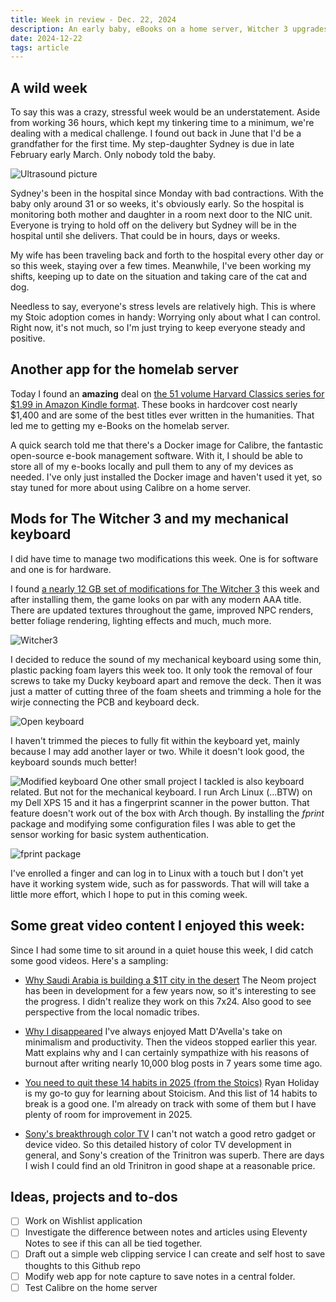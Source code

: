 ```yaml
---
title: Week in review - Dec. 22, 2024
description: An early baby, eBooks on a home server, Witcher 3 upgrades, and my first mechanical keyboard mod 
date: 2024-12-22
tags: article
---
```


## A wild week

To say this was a crazy, stressful week would be an understatement. Aside from working 36 hours, which kept my tinkering time to a minimum, we're dealing with a medical challenge. I found out back in June that I'd be a grandfather for the first time. My step-daughter Sydney is due in late February early March. Only nobody told the baby.

![Ultrasound picture](../Images/IMG_0012-1200w.jpg)

Sydney's been in the hospital since Monday with bad contractions. With the baby only around 31 or so weeks, it's obviously early. So the hospital is monitoring both mother and daughter in a room next door to the NIC unit. Everyone is trying to hold off on the delivery but Sydney will be in the hospital until she delivers. That could be in hours, days or weeks.

My wife has been traveling back and forth to the hospital every other day or so this week, staying over a few times. Meanwhile, I've been working my shifts, keeping up to date on the situation and taking care of the cat and dog. 

Needless to say, everyone's stress levels are relatively high. This is where my Stoic adoption comes in handy: Worrying only about what I can control. Right now, it's not much, so I'm just trying to keep everyone steady and positive.

## Another app for the homelab server

Today I found an **amazing** deal on [the 51 volume Harvard Classics series for $1.99 in Amazon Kindle format](https://www.amazon.com/Complete-Harvard-Classics-Eireann-Press-ebook/dp/B076PKKZ22). These books in hardcover cost nearly $1,400 and are some of the best titles ever written in the humanities. That led me to getting my e-Books on the homelab server.

A quick search told me that there's a Docker image for Calibre, the fantastic open-source e-book management software. With it, I should be able to store all of my e-books locally and pull them to any of my devices as needed. I've only just installed the Docker image and haven't used it yet, so stay tuned for more about using Calibre on a home server.

## Mods for The Witcher 3 and my mechanical keyboard

I did have time to manage two modifications this week. One is for software and one is for hardware.

I found [a nearly 12 GB set of modifications for The Witcher 3](https://www.nexusmods.com/witcher3/mods/9963) this week and after installing them, the game looks on par with any modern AAA title. There are updated textures throughout the game, improved NPC renders, better foliage rendering, lighting effects and much, much more.

![Witcher3](../Images/Witcher3-1200w.jpg)

I decided to reduce the sound of my mechanical keyboard using some thin, plastic packing foam layers this week too. It only took the removal of four screws to take my Ducky keyboard apart and remove the deck. Then it was just a matter of cutting three of the foam sheets and trimming a hole for the wirje connecting the PCB and keyboard deck. 

![Open keyboard](../Images/open_keyboard-1200w.jpg)

I haven't trimmed the pieces to fully fit within the keyboard yet, mainly because I may add another layer or two. While it doesn't look good, the keyboard sounds much better!

![Modified keyboard](../Images/modified_keyboard-1200w.jpg)
One other small project I tackled is also keyboard related. But not for the mechanical keyboard. I run Arch Linux (...BTW) on my Dell XPS 15 and it has a fingerprint scanner in the power button. That feature doesn't work out of the box with Arch though. By installing the _fprint_ package and modifying some configuration files I was able to get the sensor working for basic system authentication.

![fprint package](../Images/IMG_0244-570w.jpg)

I've enrolled a finger and can log in to Linux with a touch but I don't yet have it working system wide, such as for passwords. That will will take a little more effort, which I hope to put in this coming week.

## Some great video content I enjoyed this week:

Since I had some time to sit around in a quiet house this week, I did catch some good videos. Here's a sampling:

- [Why Saudi Arabia is building a $1T city in the desert](https://youtu.be/UGzI-ABpy6k?si=Pricl3Vq4LuBwbRM) The Neom project has been in development for a few years now, so it's interesting to see the progress. I didn't realize they work on this 7x24. Also good to see perspective from the local nomadic tribes.

- [Why I disappeared](https://youtu.be/elOvC989LD0?si=CcYlzzgUQR2qwu7k) I've always enjoyed Matt D'Avella's take on minimalism and productivity. Then the videos stopped earlier this year. Matt explains why and I can certainly sympathize with his reasons of burnout after writing nearly 10,000 blog posts in 7 years some time ago.

- [You need to quit these 14 habits in 2025 (from the Stoics)](https://youtu.be/2ecHnmIGPdU?si=WH0mLqtHKivRbX1h) Ryan Holiday is my go-to guy for learning about Stoicism. And this list of 14 habits to break is a good one. I'm already on track with some of them but I have plenty of room for improvement in 2025.

- [Sony's breakthrough color TV](https://youtu.be/TOh3jEJGynA?si=Aesj6R4hWyS7xKhQ) I can't not watch a good retro gadget or device video. So this detailed history of color TV development in general, and Sony's creation of the Trinitron was superb. There are days I wish I could find an old Trinitron in good shape at a reasonable price.

## Ideas, projects and to-dos
- [ ] Work on Wishlist application
- [ ] Investigate the difference between notes and articles using Eleventy Notes to see if this can all be tied together.
- [ ] Draft out a simple web clipping service I can create and self host to save thoughts to this Github repo
- [ ] Modify web app for note capture to save notes in a central folder.
- [ ] Test Calibre on the home server
